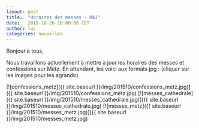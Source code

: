 ```yaml
---
layout: post
title:  "Horaires des messes - MàJ"
date:   2015-10-26 10:00:00 CET
author: luc
categories: nouvelles
---
```


Bonjour à tous,

Nous travaillons actuellement à mettre à jour les horaires des messes et confessions sur Metz. En attendant, les voici aux formats jpg : (cliquer sur les images pour les agrandir)

[![confessions_metz]({{ site.baseurl }}/img/201510/confessions_metz.jpg)]({{ site.baseurl }}/img/201510/confessions_metz.jpg)
[![messes_cathedrale]({{ site.baseurl }}/img/201510/messes_cathedrale.jpg)]({{ site.baseurl }}/img/201510/messes_cathedrale.jpg)
[![messes_metz]({{ site.baseurl }}/img/201510/messes_metz.jpg)]({{ site.baseurl }}/img/201510/messes_metz.jpg)

